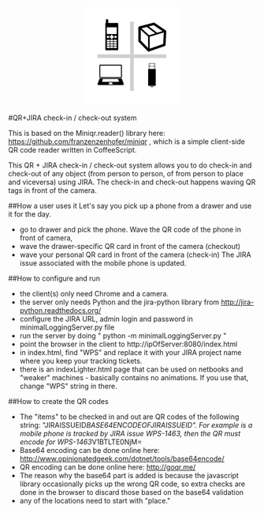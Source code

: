 <p align="center">
  <img src="https://raw.githubusercontent.com/davidedc/QR-and-JIRA-check-in-check-out-system/master/objectIcon.png" alt="icon" width="200px" height="200px">
</p>

#QR+JIRA check-in / check-out system

This is based on the Miniqr.reader() library here: https://github.com/franzenzenhofer/miniqr , which is a simple client-side QR code reader written in CoffeeScript.

This QR + JIRA check-in / check-out system allows you to do check-in and check-out of any object (from person to person, of from person to place and viceversa) using JIRA. The check-in and check-out happens waving QR tags in front of the camera.

##How a user uses it
Let's say you pick up a phone from a drawer and use it for the day.
 * go to drawer and pick the phone. Wave the QR code of the phone in front of camera,
 * wave the drawer-specific QR card in front of the camera (checkout)
 * wave your personal QR card in front of the camera (check-in)
The JIRA issue associated with the mobile phone is updated.

##How to configure and run
 * the client(s) only need Chrome and a camera.
 * the server only needs Python and the jira-python library from http://jira-python.readthedocs.org/
 * configure the JIRA URL, admin login and password in minimalLoggingServer.py file
 * run the server by doing " python -m minimalLoggingServer.py "
 * point the browser in the client to http://ipOfServer:8080/index.html
 * in index.html, find "WPS" and replace it with your JIRA project name where you keep your tracking tickets.
 * there is an indexLighter.html page that can be used on netbooks and "weaker" machines - basically contains no animations. If you use that, change "WPS" string in there.

##How to create the QR codes
 * The "items" to be checked in and out are QR codes of the following string: "JIRAISSUEID*BASE64ENCODEOFJIRAISSUEID". For example is a mobile phone is tracked by JIRA issue WPS-1463, then the QR must encode for WPS-1463*V1BTLTE0NjM=
 * Base64 encoding can be done online here:  http://www.opinionatedgeek.com/dotnet/tools/base64encode/
 * QR encoding can be done online here: http://goqr.me/
 * The reason why the base64 part is added is because the javascript library occasionally picks up the wrong QR code, so extra checks are done in the browser to discard those based on the base64 validation
 * any of the locations need to start with "place."
